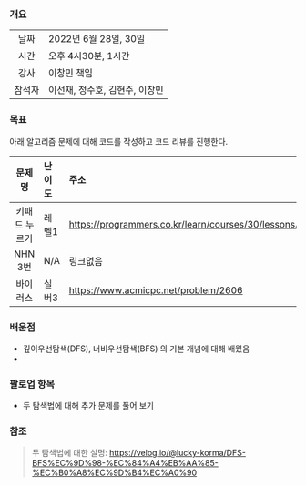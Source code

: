 ### 개요
|  |  |
| :---:  | :--- |
| 날짜 | 2022년 6월 28일, 30일 |
| 시간 | 오후 4시30분, 1시간 |
| 강사 | 이창민 책임 |
| 참석자 | 이선재, 정수호, 김현주, 이창민 |

### 목표
아래 알고리즘 문제에 대해 코드를 작성하고 코드 리뷰를 진행한다.

| 문제명 | 난이도 | 주소 |
| :---:  | :--- | :--- |
| 키패드 누르기 | 레벨1 | https://programmers.co.kr/learn/courses/30/lessons/67256 |
| NHN 3번 | N/A | 링크없음 |
| 바이러스 | 실버3 | https://www.acmicpc.net/problem/2606 |

### 배운점
+ 깊이우선탐색(DFS), 너비우선탐색(BFS) 의 기본 개념에 대해 배웠음
+ 
 
### 팔로업 항목
+ 두 탐색법에 대해 추가 문제를 풀어 보기

### 참조
> 두 탐색법에 대한 설명: https://velog.io/@lucky-korma/DFS-BFS%EC%9D%98-%EC%84%A4%EB%AA%85-%EC%B0%A8%EC%9D%B4%EC%A0%90
